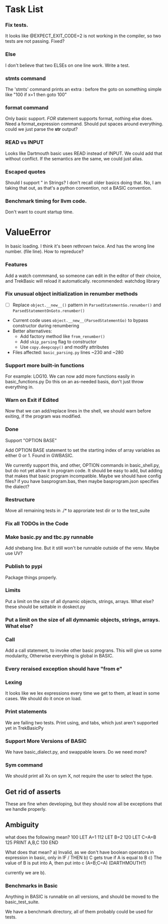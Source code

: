 # Task List

### Fix tests.
It looks like @EXPECT_EXIT_CODE=2 is not working in the compiler, so two tests are not passing. Fixed?

### Else
I don't believe that two ELSEs on one line work. Write a test.

### stmts command
The 'stmts' command prints an extra : before the goto on something simple like "100 if x=1 then goto 100"

### format command
Only basic support. *FOR* statement supports format, nothing else does.
Need a format_expression command. Should put spaces around everything.
could we just parse the __str__ output?

### READ vs INPUT
Looks like Dartmouth basic uses READ instead of INPUT. We could add that without conflict. If the semantics are the
same, we could just alias.

### Escaped quotes
Should I support \" in Strings? I don't recall older basics doing that. 
No, I am taking that out, as that's a python convention, not a BASIC convention. 

### Benchmark timing for llvm code.
Don't want to count startup time.

# ValueError
In basic loading. I think it's been rethrown twice.
And has the wrong line number. (file line). How to repreduce?


### Features
Add a watch commmand, so someone can edit in the editor of their choice, and TrekBasic will reload it automatically.
recommended:  watchdog library

### Fix unusual object initialization in renumber methods
- [ ] Replace `object.__new__()` pattern in `ParsedStatementGo.renumber()` and `ParsedStatementOnGoto.renumber()`
- Current code uses `object.__new__(ParsedStatementGo)` to bypass constructor during renumbering
- Better alternatives:
  - Add factory method like `from_renumber()`
  - Add `skip_parsing` flag to constructor
  - Use `copy.deepcopy()` and modify attributes
- Files affected: `basic_parsing.py` lines ~230 and ~280 

### Support more built-in functions
For example: LOG10. We can now add more functions easily in basic_functions.py
Do this on an as-needed basis, don't just throw everything in.

### Warn on Exit if Edited
Now that we can add/replace lines in the shell, we should warn before exiting, if the program was modified.

### Done
Support "OPTION BASE"

Add OPTION BASE statement to set the starting index of array variables as either 0 or 1. Found in GWBASIC. 

We currently support this, and other, OPTION commands in basic_shell.py, but
do not yet allow it in program code. It should be easy to add, but adding that makes that basic 
program incompatible. Maybe we should have config files? if you have basprogram.bas, then 
maybe basprogram.json specifies the dialect?

### Restructure
Move all remaining tests in ./* to approriate test dir or to the test_suite

### Fix all TODOs in the Code

### Make basic.py and tbc.py runnable
Add shebang line. But it still won't be runnable outside of the venv. Maybe use UV?

### Publish to pypi
Package things properly.

### Limits
Put a limit on the size of all dynamic objects, strings, arrays. What else? these should be settable in doskect.py
### Put a limit on the size of all dymnamic objects, strings, arrays. What else?


### Call
Add a call statement, to invoke other basic prograns. This will give us some
modularity, Otherwise everything is global in BASIC. 

### Every reraised exception should have "from e"

### Lexing
It looks like we lex expressions every time we get to them, at least in some cases. We should do it 
once on load.

### Print statements
We are failing two tests. Print using, and tabs, which just aren't supported yet in TrekBasicPy

### Support More Versions of BASIC
We have basic_dialect.py, and swappable lexers. Do we need more?

### Sym command
We should print all Xs on sym X, not require the user to select the type.

## Get rid of asserts
These are fine when developing, but they should now all be exceptions that we handle properly.

## Ambiguity
what does the following mean?
100 LET A=1
112 LET B=2
120 LET C=A=B
125 PRINT A,B,C
130 END

What does that mean?
a) Invalid, as we don't have boolean operators in expression in basic, only in IF / THEN
b) C gets true if A is equal to B 
c) The value of B is put into A, then put into c (A=B;C=A) (DARTHMOUTH?)

currently we are b).

### Benchmarks in Basic
Anything in BASIC is runnable on all versions, and should be moved to the basic_test_suite.

We have a benchmark directory, all of them probably could be used for tests.
